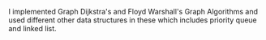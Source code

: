 I implemented Graph Dijkstra's and Floyd Warshall's Graph Algorithms and used different other data structures in these which includes priority queue and linked list.
